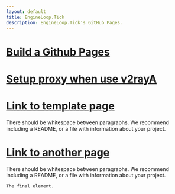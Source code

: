 ```yaml
---
layout: default
title: EngineLoop.Tick
description: EngineLoop.Tick's GitHub Pages.
---
```


# [Build a Github Pages](./posts/GithubPages.html)

# [Setup proxy when use v2rayA](./posts/v2rayA.md)

# [Link to template page](./template-page.html)

There should be whitespace between paragraphs. We recommend including a README, or a file with information about your project.

# [Link to another page](./another-page.html)

There should be whitespace between paragraphs. We recommend including a README, or a file with information about your project.



```
The final element.
```
